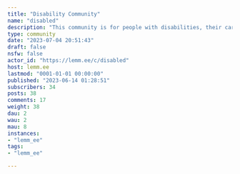 ```yaml
---
title: "Disability Community" 
name: "disabled"
description: "This community is for people with disabilities, their carers, friends, and significant others."
type: community
date: "2023-07-04 20:51:43"
draft: false
nsfw: false
actor_id: "https://lemm.ee/c/disabled"
host: lemm.ee
lastmod: "0001-01-01 00:00:00"
published: "2023-06-14 01:28:51"
subscribers: 34
posts: 38
comments: 17
weight: 38
dau: 2
wau: 2
mau: 8
instances:
- "lemm_ee"
tags: 
- "lemm_ee"

---
```

